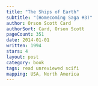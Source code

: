 ```yaml
---
title: "The Ships of Earth"
subtitle: "(Homecoming Saga #3)"
author: Orson Scott Card
authorSort: Card, Orson Scott
pageCount: 351
date: 2014-01-01
written: 1994
stars: 4
layout: post
category: book
tags: read unreviewed scifi
mapping: USA, North America
---
```

